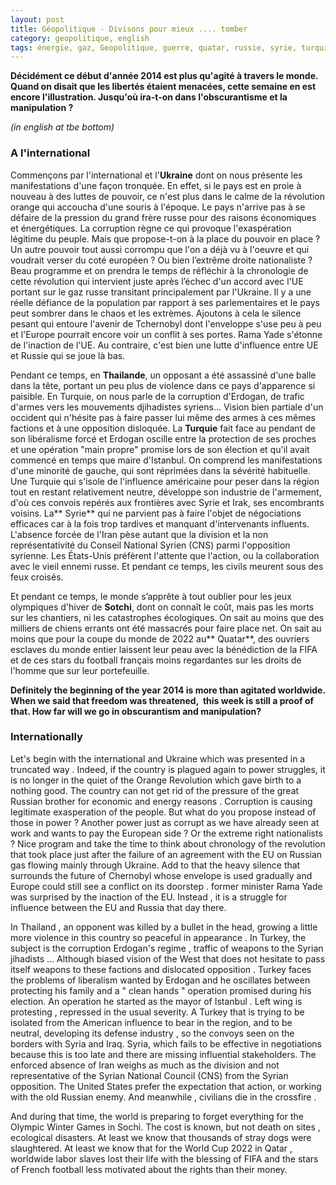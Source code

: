```yaml
---
layout: post
title: Géopolitique - Divisons pour mieux .... tomber
category: geopolitique, english
tags: énergie, gaz, Geopolitique, guerre, quatar, russie, syrie, turquie, ukraine
---
```

**Décidément ce début d'année 2014 est plus qu'agité à travers le monde. Quand on disait que les libertés étaient menacées, cette semaine en est encore l'illustration. Jusqu'où ira-t-on dans l'obscurantisme et la manipulation ?**

*(in english at tbe bottom)*

### A l'international

Commençons par l'international et l'**Ukraine** dont on nous présente les manifestations d'une façon tronquée. En effet, si le pays est en proie à nouveau à des luttes de pouvoir, ce n'est plus dans le calme de la révolution orange qui accoucha d'une souris à l'époque. Le pays n'arrive pas à se défaire de la pression du grand frère russe pour des raisons économiques et énergétiques. La corruption règne ce qui provoque l'exaspération légitime du peuple. Mais que propose-t-on à la place du pouvoir en place ? Un autre pouvoir tout aussi corrompu que l'on a déjà vu à l'oeuvre et qui voudrait verser du coté européen ? Ou bien l’extrême droite nationaliste ? Beau programme et on prendra le temps de réfléchir à la chronologie de cette révolution qui intervient juste après l’échec d'un accord avec l'UE portant sur le gaz russe transitant principalement par l'Ukraine. Il y a une réelle défiance de la population par rapport à ses parlementaires et le pays peut sombrer dans le chaos et les extrèmes. Ajoutons à cela le silence pesant qui entoure l'avenir de Tchernobyl dont l'enveloppe s'use peu à peu et l'Europe pourrait encore voir un conflit à ses portes. Rama Yade s'étonne de l'inaction de l'UE. Au contraire, c'est bien une lutte d'influence entre UE et Russie qui se joue là bas.<!--more-->

Pendant ce temps, en **Thailande**, un opposant a été assassiné d'une balle dans la tête, portant un peu plus de violence dans ce pays d'apparence si paisible. En Turquie, on nous parle de la corruption d'Erdogan, de trafic d'armes vers les mouvements djihadistes syriens... Vision bien partiale d'un occident qui n'hésite pas à faire passer lui même des armes à ces mêmes factions et à une opposition disloquée. La **Turquie** fait face au pendant de son libéralisme forcé et Erdogan oscille entre la protection de ses proches et une opération "main propre" promise lors de son élection et qu'il avait commencé en temps que maire d'Istanbul. On comprend les manifestations d'une minorité de gauche, qui sont réprimées dans la sévérité habituelle. Une Turquie qui s'isole de l'influence américaine pour peser dans la région tout en restant relativement neutre, développe son industrie de l'armement, d'où ces convois repérés aux frontières avec Syrie et Irak, ses encombrants voisins. La** Syrie** qui ne parvient pas à faire l'objet de négociations efficaces car à la fois trop tardives et manquant d'intervenants influents. L'absence forcée de l'Iran pèse autant que la division et la non représentativité du Conseil National Syrien (CNS) parmi l'opposition syrienne. Les États-Unis préfèrent l'attente que l'action, ou la collaboration avec le vieil ennemi russe. Et pendant ce temps, les civils meurent sous des feux croisés.

Et pendant ce temps, le monde s’apprête à tout oublier pour les jeux olympiques d'hiver de **Sotchi**, dont on connaît le coût, mais pas les morts sur les chantiers, ni les catastrophes écologiques. On sait au moins que des milliers de chiens errants ont été massacrés pour faire place net. On sait au moins que pour la coupe du monde de 2022 au** Quatar**, des ouvriers esclaves du monde entier laissent leur peau avec la bénédiction de la FIFA et de ces stars du football français moins regardantes sur les droits de l'homme que sur leur portefeuille.

**Definitely the beginning of the year 2014 is more than agitated worldwide. When we said that freedom was threatened,  this week is still a proof of that. How far will we go in obscurantism and manipulation?**

### Internationally

Let's begin with the international and Ukraine which was presented in a truncated way . Indeed, if the country is plagued again to power struggles, it is no longer in the quiet of the Orange Revolution which gave birth to a nothing good. The country can not get rid of the pressure of the great Russian brother for economic and energy reasons . Corruption is causing legitimate exasperation of the people. But what do you propose instead of those in power ? Another power just as corrupt as we have already seen at work and wants to pay the European side ? Or the extreme right nationalists ? Nice program and take the time to think about chronology of the revolution that took place just after the failure of an agreement with the EU on Russian gas flowing mainly through Ukraine. Add to that the heavy silence that surrounds the future of Chernobyl whose envelope is used gradually and Europe could still see a conflict on its doorstep . former minister Rama Yade was surprised by the inaction of the EU. Instead , it is a struggle for influence between the EU and Russia that day there.

In Thailand , an opponent was killed by a bullet in the head, growing a little more violence in this country so peaceful in appearance . In Turkey, the subject is the corruption Erdogan's regime , traffic of weapons to the Syrian jihadists ... Although biased vision of the West that does not hesitate to pass itself weapons to these factions and dislocated opposition . Turkey faces the problems of liberalism wanted by Erdogan and he oscillates between protecting his family and a " clean hands " operation promised during his election. An operation he started as the mayor of Istanbul . Left wing is protesting , repressed in the usual severity. A Turkey that is trying to be isolated from the American influence to bear in the region, and to be neutral, developing its defense industry , so the convoys seen on the borders with Syria and Iraq. Syria, which fails to be effective in negotiations because this is too late and there are missing influential stakeholders. The enforced absence of Iran weighs as much as the division and not representative of the Syrian National Council (CNS) from the Syrian opposition. The United States prefer the expectation that action, or working with the old Russian enemy. And meanwhile , civilians die in the crossfire .

And during that time, the world is preparing to forget everything for the Olympic Winter Games in Sochi. The cost is known, but not death on sites , ecological disasters. At least we know that thousands of stray dogs were slaughtered. At least we know that for the World Cup 2022 in Qatar , worldwide labor slaves lost their life with the blessing of FIFA and the stars of French football less motivated about the rights than their money.

